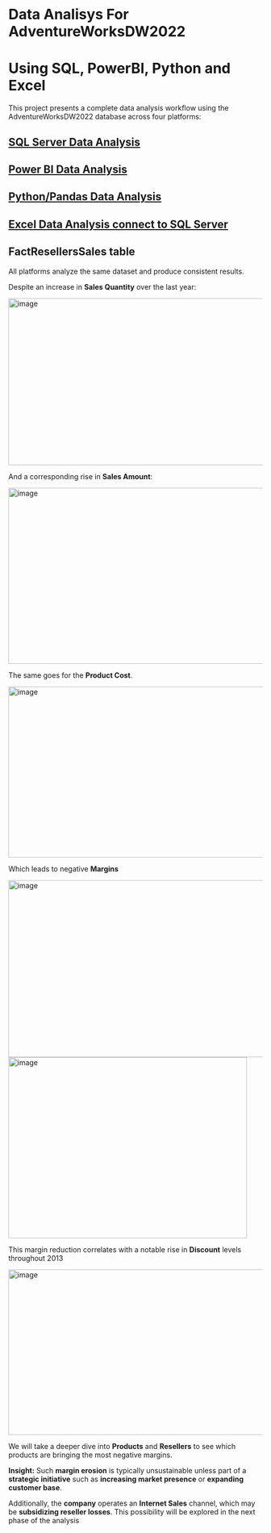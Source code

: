 
<br>
<br>
<br>
<br>

# Data Analisys For AdventureWorksDW2022 
# Using SQL, PowerBI, Python and Excel

This project presents a complete data analysis workflow using the AdventureWorksDW2022 database across four platforms:

## [SQL Server Data Analysis](https://github.com/AldoReyes84/SQL_Server_AdventureWorks)
## [Power BI Data Analysis](https://github.com/AldoReyes84/Power_BI_AdventureWorks2022_Data_Analysis)
## [Python/Pandas Data Analysis](https://github.com/AldoReyes84/Python_Pandas_Data_Analysis)
## [Excel Data Analysis connect to SQL Server](https://github.com/AldoReyes84/Excel_SQL_Server_AdventureWorks_Data_Analysis)

## FactResellersSales table

All platforms analyze the same dataset and produce consistent results.

Despite an increase in **Sales Quantity** over the last year:

<img width="527" height="331" alt="image" src="https://github.com/user-attachments/assets/da78b9e0-a563-430e-b357-760c9a5c7ce2" />

And a corresponding rise in **Sales Amount**:

<img width="590" height="349" alt="image" src="https://github.com/user-attachments/assets/53ae2a7a-6722-4f94-a153-3e3f175bcff6" />

The same goes for the **Product Cost**.

<img width="610" height="339" alt="image" src="https://github.com/user-attachments/assets/90aad656-bd2f-44f5-8c3c-df7b096163ed" />

Which leads to negative **Margins**

<img width="520" height="351" alt="image" src="https://github.com/user-attachments/assets/d1b174a4-42af-4b50-9feb-e098a33b49e0" />

<img width="473" height="359" alt="image" src="https://github.com/user-attachments/assets/60716338-9aaa-4d1b-a6e8-56b92cabd50d" />

This margin reduction correlates with a notable rise in **Discount** levels throughout 2013

<img width="526" height="328" alt="image" src="https://github.com/user-attachments/assets/1ab27866-f7b2-4141-b54a-a2a7b184fe1c" />

We will take a deeper dive into **Products** and **Resellers** to see which products are bringing the most negative margins.

**Insight:** Such **margin erosion** is typically unsustainable unless part of a **strategic initiative** such as **increasing market presence** or **expanding customer base**.

Additionally, the **company** operates an **Internet Sales** channel, which may be **subsidizing reseller losses**. This possibility will be explored in the next phase of the analysis
